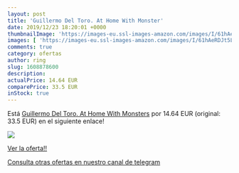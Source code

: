 ```yaml
---
layout: post
title: 'Guillermo Del Toro. At Home With Monster'
date: 2019/12/23 18:20:01 +0000
thumbnailImage: 'https://images-eu.ssl-images-amazon.com/images/I/61hAeRDJt5L._SL200_.jpg'
images: [ 'https://images-eu.ssl-images-amazon.com/images/I/61hAeRDJt5L._SL200_.jpg' ]
comments: true
category: ofertas
author: ring
slug: 1608878600
description:
actualPrice: 14.64 EUR
comparePrice: 33.5 EUR
inStock: true
---
```


Está [Guillermo Del Toro. At Home With Monsters](https://www.amazon.com/dp/1608878600/?tag=redken08-20) por 14.64 EUR (original: 33.5 EUR) en el siguiente enlace!

[![](https://images-eu.ssl-images-amazon.com/images/I/61hAeRDJt5L._SL200_.jpg)](https://www.amazon.com/dp/1608878600/?tag=redken08-20)

[Ver la oferta!!](https://www.amazon.com/dp/1608878600/?tag=redken08-20)

[Consulta otras ofertas en nuestro canal de telegram](https://t.me/s/ofertas25)
